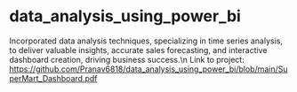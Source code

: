 # data_analysis_using_power_bi
Incorporated data analysis techniques, specializing in time series analysis, to deliver valuable insights, accurate sales forecasting, and interactive dashboard creation, driving business success.\n
Link to project: https://github.com/Pranav6818/data_analysis_using_power_bi/blob/main/SuperMart_Dashboard.pdf
